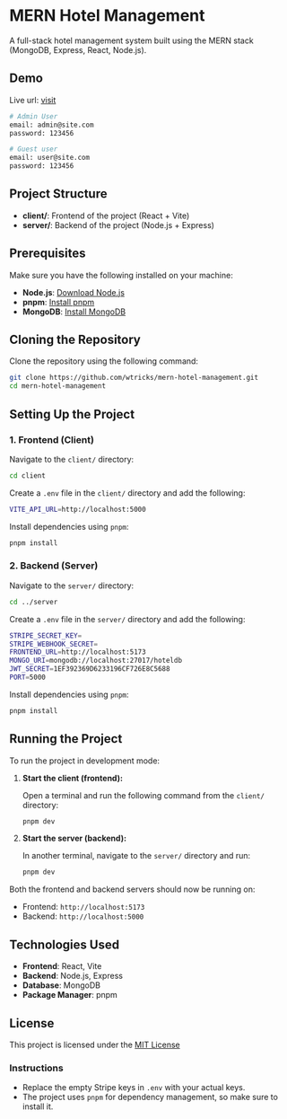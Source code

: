 # MERN Hotel Management

A full-stack hotel management system built using the MERN stack (MongoDB, Express, React, Node.js).

## Demo

Live url: [visit](https://mern-hotel-management-indol.vercel.app/)

```bash
# Admin User
email: admin@site.com
password: 123456

# Guest user
email: user@site.com
password: 123456
```

## Project Structure

- **client/**: Frontend of the project (React + Vite)
- **server/**: Backend of the project (Node.js + Express)

## Prerequisites

Make sure you have the following installed on your machine:

- **Node.js**: [Download Node.js](https://nodejs.org/)
- **pnpm**: [Install pnpm](https://pnpm.io/installation)
- **MongoDB**: [Install MongoDB](https://www.mongodb.com/try/download/community)

## Cloning the Repository

Clone the repository using the following command:

```bash
git clone https://github.com/wtricks/mern-hotel-management.git
cd mern-hotel-management
```

## Setting Up the Project

### 1. Frontend (Client)

Navigate to the `client/` directory:

```bash
cd client
```

Create a `.env` file in the `client/` directory and add the following:

```bash
VITE_API_URL=http://localhost:5000
```

Install dependencies using `pnpm`:

```bash
pnpm install
```

### 2. Backend (Server)

Navigate to the `server/` directory:

```bash
cd ../server
```

Create a `.env` file in the `server/` directory and add the following:

```bash
STRIPE_SECRET_KEY=
STRIPE_WEBHOOK_SECRET=
FRONTEND_URL=http://localhost:5173
MONGO_URI=mongodb://localhost:27017/hoteldb
JWT_SECRET=1EF392369D6233196CF726E8C5688
PORT=5000
```

Install dependencies using `pnpm`:

```bash
pnpm install
```

## Running the Project

To run the project in development mode:

1. **Start the client (frontend):**

   Open a terminal and run the following command from the `client/` directory:

   ```bash
   pnpm dev
   ```

2. **Start the server (backend):**

   In another terminal, navigate to the `server/` directory and run:

   ```bash
   pnpm dev
   ```

Both the frontend and backend servers should now be running on:

- Frontend: `http://localhost:5173`
- Backend: `http://localhost:5000`

## Technologies Used

- **Frontend**: React, Vite
- **Backend**: Node.js, Express
- **Database**: MongoDB
- **Package Manager**: pnpm

## License

This project is licensed under the [MIT License](LICENSE)

### Instructions

- Replace the empty Stripe keys in `.env` with your actual keys.
- The project uses `pnpm` for dependency management, so make sure to install it.
